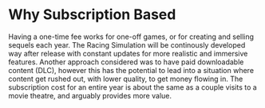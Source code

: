 # Why Subscription Based

Having a one-time fee works for one-off games, or for creating and selling sequels each year. The Racing Simulation will be continously developed way after release with constant updates for more realistic and immersive features. Another approach considered was to have paid downloadable content (DLC), however this has the potential to lead into a situation where content get rushed out, with lower quality, to get money flowing in. The subscription cost for an entire year is about the same as a couple visits to a movie theatre, and arguably provides more value.
